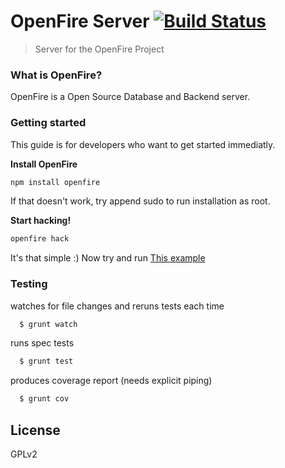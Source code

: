 # OpenFire Server [![Build Status](https://travis-ci.org/OpenFireHQ/Server.svg?branch=master)](https://travis-ci.org/OpenFireHQ/Server)

> Server for the OpenFire Project

### What is OpenFire?

OpenFire is a Open Source Database and Backend server.

### Getting started

This guide is for developers who want to get started immediatly.

**Install OpenFire**
```bash
npm install openfire
```
If that doesn't work, try append sudo to run installation as root.

**Start hacking!**
```bash
openfire hack
```

It's that simple :) Now try and run [This example]()

### Testing

watches for file changes and reruns tests each time
```bash
  $ grunt watch
```

runs spec tests
```bash
  $ grunt test  
```

produces coverage report (needs explicit piping)
```bash
  $ grunt cov
```

## License

GPLv2
